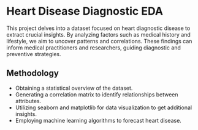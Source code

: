 # Heart Disease Diagnostic EDA
This project delves into a dataset focused on heart diagnostic disease to extract crucial insights. By analyzing factors such as medical history and lifestyle, we aim to uncover patterns and correlations. These findings can inform medical practitioners and researchers, guiding diagnostic and preventive strategies.
## Methodology
- Obtaining a statistical overview of the dataset.
- Generating a correlation matrix to identify relationships between attributes.
- Utilizing seaborn and matplotlib for data visualization to get additional insights.
- Employing machine learning algorithms to forecast heart disease.


